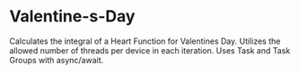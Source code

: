 # Valentine-s-Day
Calculates the integral of a Heart Function for Valentines Day. Utilizes the allowed number of threads per device in each iteration. Uses Task and Task Groups with async/await.
